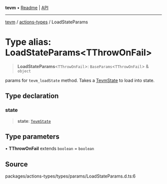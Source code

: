 **tevm** • [Readme](../../README.md) \| [API](../../modules.md)

***

[tevm](../../README.md) / [actions-types](../README.md) / LoadStateParams

# Type alias: LoadStateParams\<TThrowOnFail\>

> **LoadStateParams**\<`TThrowOnFail`\>: `BaseParams`\<`TThrowOnFail`\> & `object`

params for `tevm_loadState` method. Takes a [TevmState](../../index/type-aliases/TevmState.md) to load into state.

## Type declaration

### state

> **state**: [`TevmState`](../../index/type-aliases/TevmState.md)

## Type parameters

• **TThrowOnFail** extends `boolean` = `boolean`

## Source

packages/actions-types/types/params/LoadStateParams.d.ts:6
